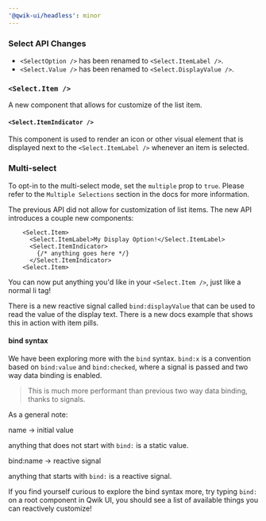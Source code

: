 ```yaml
---
'@qwik-ui/headless': minor
---
```


### Select API Changes

- `<SelectOption />` has been renamed to `<Select.ItemLabel />`.
- `<Select.Value />` has been renamed to `<Select.DisplayValue />`.

### `<Select.Item />`

A new component that allows for customize of the list item.

#### `<Select.ItemIndicator />`

This component is used to render an icon or other visual element that is displayed next to the `<Select.ItemLabel />` whenever an item is selected.

### Multi-select

To opt-in to the multi-select mode, set the `multiple` prop to `true`. Please refer to the `Multiple Selections` section in the docs for more information.

The previous API did not allow for customization of list items. The new API introduces a couple new components:

```tsx
    <Select.Item>
      <Select.ItemLabel>My Display Option!</Select.ItemLabel>
      <Select.ItemIndicator>
        {/* anything goes here */}
      </Select.ItemIndicator>
    <Select.Item>
```

You can now put anything you'd like in your `<Select.Item />`, just like a normal li tag!

There is a new reactive signal called `bind:displayValue` that can be used to read the value of the display text. There is a new docs example that shows this in action with item pills.

#### bind syntax

We have been exploring more with the `bind` syntax. `bind:x` is a convention based on `bind:value` and `bind:checked`, where a signal is passed and two way data binding is enabled.

> This is much more performant than previous two way data binding, thanks to signals.

As a general note:

name -> initial value

anything that does not start with `bind:` is a static value.

bind:name -> reactive signal

anything that starts with `bind:` is a reactive signal.

If you find yourself curious to explore the bind syntax more, try typing `bind:` on a root component in Qwik UI, you should see a list of available things you can reactively customize!
